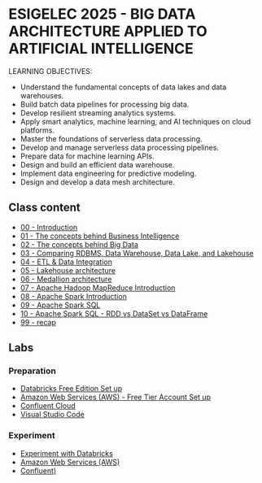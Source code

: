 # ESIGELEC 2025 - BIG DATA ARCHITECTURE APPLIED TO ARTIFICIAL INTELLIGENCE

LEARNING OBJECTIVES:
- Understand the fundamental concepts of data lakes and data warehouses.
- Build batch data pipelines for processing big data.
- Develop resilient streaming analytics systems.
- Apply smart analytics, machine learning, and AI techniques on cloud platforms.
- Master the foundations of serverless data processing.
- Develop and manage serverless data processing pipelines.
- Prepare data for machine learning APIs.
- Design and build an efficient data warehouse.
- Implement data engineering for predictive modeling.
- Design and develop a data mesh architecture.

## Class content

- [00 - Introduction](./00-material/00%20-%20Introduction.pdf)
- [01 - The concepts behind Business Intelligence](./00-material/01%20-%20The%20concepts%20behind%20Business%20Intelligence.pdf)
- [02 - The concepts behind Big Data](./00-material/02%20-%20The%20concepts%20behind%20Big%20Data.pdf)
- [03 - Comparing RDBMS, Data Warehouse, Data Lake, and Lakehouse](./00-material/03%20-%20Comparing%20RDBMS,%20Data%20Warehouse,%20Data%20Lake,%20and%20Lakehouse.pdf)
- [04 - ETL & Data Integration](./00-material/04%20-%20ETL%20&%20Data%20Integration.pdf)
- [05 - Lakehouse architecture](./00-material/05%20-%20Lakehouse%20architecture.pdf)
- [06 - Medallion architecture](./00-material/06%20-%20Medallion%20architecture.pdf)
- [07 - Apache Hadoop MapReduce Introduction](./00-material/07%20-%20Apache%20Hadoop%20MapReduce%20Introduction.pdf)
- [08 - Apache Spark Introduction](./00-material/08%20-%20Apache%20Spark%20Introduction.pdf)
- [09 - Apache Spark SQL](./00-material/09%20-%20Apache%20Spark%20SQL.pdf)
- [10 - Apache Spark SQL - RDD vs DataSet vs DataFrame](./00-material/10%20-%20Apache%20Spark%20SQL%20-%20RDD%20vs%20DataSet%20vs%20DataFrame.pdf)
- [99 - recap](./00-material/99%20-%20reCap.pdf)

## Labs

### Preparation

- [Databricks Free Edition Set up](./01-prepare/01-prepare-databricks/README.md)
- [Amazon Web Services (AWS) - Free Tier Account Set up](./01-prepare/01-prepare-aws/README.md)
- [Confluent Cloud](./01-prepare/01-prepare-confluent/README.md)
- [Visual Studio Code](./01-prepare/01-prepare-vscode/README.md)

### Experiment

- [Experiment with Databricks](./02-experiment/02-experiment-databricks/README.md)
- [Amazon Web Services (AWS)](./02-experiment/02-experiment-aws/README.md)
- [Confluent)](./02-experiment/02-experiment-confluent/README.md)
